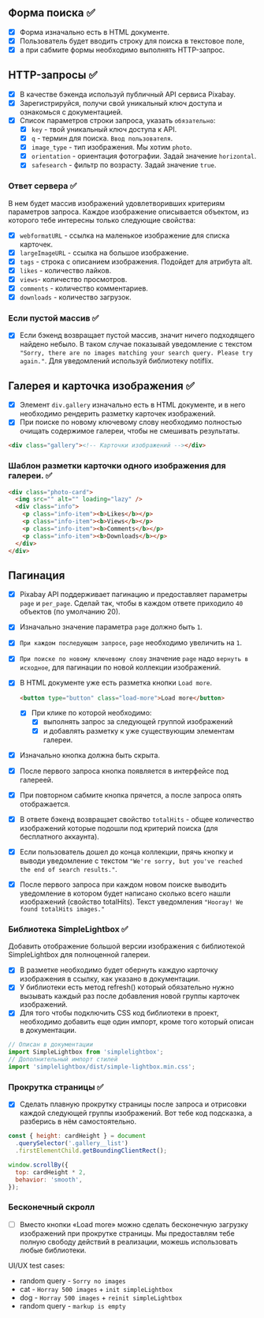## Форма поиска ✅

- [x] Форма изначально есть в HTML документе.
- [x] Пользователь будет вводить строку для поиска в текстовое поле,
- [x] а при сабмите формы необходимо выполнять HTTP-запрос.

## HTTP-запросы ✅

- [x] В качестве бэкенда используй публичный API сервиса Pixabay.
- [x] Зарегистрируйся, получи свой уникальный ключ доступа и ознакомься с
      документацией.
- [x] Список параметров строки запроса, указать `обязательно`:
  - [x] `key` - твой уникальный ключ доступа к API.
  - [x] `q` - термин для поиска. `Ввод пользователя`.
  - [x] `image_type` - тип изображения. Мы хотим `photo`.
  - [x] `orientation` - ориентация фотографии. Задай значение `horizontal`.
  - [x] `safesearch` - фильтр по возрасту. Задай значение `true`.

### Ответ сервера ✅

В нем будет массив изображений удовлетворивших критериям параметров запроса.
Каждое изображение описывается объектом, из которого тебе интересны только
следующие свойства:

- [x] `webformatURL` - ссылка на маленькое изображение для списка карточек.
- [x] `largeImageURL` - ссылка на большое изображение.
- [x] `tags` - строка с описанием изображения. Подойдет для атрибута alt.
- [x] `likes` - количество лайков.
- [x] `views`- количество просмотров.
- [x] `comments` - количество комментариев.
- [x] `downloads` - количество загрузок.

### Если пустой массив ✅

- [x] Если бэкенд возвращает пустой массив, значит ничего подходящего найдено
      небыло. В таком случае показывай уведомление с текстом
      `"Sorry, there are no images matching your search query. Please try again."`.
      Для уведомлений используй библиотеку notiflix.

## Галерея и карточка изображения ✅

- [x] Элемент `div.gallery` изначально есть в HTML документе, и в него
      необходимо рендерить разметку карточек изображений.
- [x] При поиске по новому ключевому слову необходимо полностью очищать
      содержимое галереи, чтобы не смешивать результаты.

```html
<div class="gallery"><!-- Карточки изображений --></div>
```

### Шаблон разметки карточки одного изображения для галереи. ✅

```html
<div class="photo-card">
  <img src="" alt="" loading="lazy" />
  <div class="info">
    <p class="info-item"><b>Likes</b></p>
    <p class="info-item"><b>Views</b></p>
    <p class="info-item"><b>Comments</b></p>
    <p class="info-item"><b>Downloads</b></p>
  </div>
</div>
```

## Пагинация

- [x] Pixabay API поддерживает пагинацию и предоставляет параметры `page` и
      `per_page`. Сделай так, чтобы в каждом ответе приходило `40` объектов (по
      умолчанию 20).
- [x] Изначально значение параметра `page` должно быть `1`.
- [x] `При каждом последующем запросе`, `page` необходимо увеличить на `1`.
- [x] `При поиске по новому ключевому слову` значение `page` надо
      `вернуть в исходное`, для пагинации по новой коллекции изображений.

- [x] В HTML документе уже есть разметка кнопки `Load more`.
  ```html
  <button type="button" class="load-more">Load more</button>
  ```
  - [x] При клике по которой необходимо:
    - [x] выполнять запрос за следующей группой изображений
    - [x] и добавлять разметку к уже существующим элементам галереи.
- [x] Изначально кнопка должна быть скрыта.
- [x] После первого запроса кнопка появляется в интерфейсе под галереей.

- [x] При повторном сабмите кнопка прячется, а после запроса опять отображается.
- [x] В ответе бэкенд возвращает свойство `totalHits` - общее количество
      изображений которые подошли под критерий поиска (для бесплатного
      аккаунта).
- [x] Если пользователь дошел до конца коллекции, прячь кнопку и выводи
      уведомление с текстом
      `"We're sorry, but you've reached the end of search results."`.
- [x] После первого запроса при каждом новом поиске выводить уведомление в
      котором будет написано сколько всего нашли изображений (свойство
      totalHits). Текст уведомления `"Hooray! We found totalHits images."`

### Библиотека SimpleLightbox ✅

Добавить отображение большой версии изображения с библиотекой SimpleLightbox для
полноценной галереи.

- [x] В разметке необходимо будет обернуть каждую карточку изображения в ссылку,
      как указано в документации.
- [x] У библиотеки есть метод refresh() который обязательно нужно вызывать
      каждый раз после добавления новой группы карточек изображений.
- [x] Для того чтобы подключить CSS код библиотеки в проект, необходимо добавить
      еще один импорт, кроме того который описан в документации.

```js
// Описан в документации
import SimpleLightbox from 'simplelightbox';
// Дополнительный импорт стилей
import 'simplelightbox/dist/simple-lightbox.min.css';
```

### Прокрутка страницы ✅

- [x] Сделать плавную прокрутку страницы после запроса и отрисовки каждой
      следующей группы изображений. Вот тебе код подсказка, а разберись в нём
      самостоятельно.

```js
const { height: cardHeight } = document
  .querySelector('.gallery__list')
  .firstElementChild.getBoundingClientRect();

window.scrollBy({
  top: cardHeight * 2,
  behavior: 'smooth',
});
```

### Бесконечный скролл

- [ ] Вместо кнопки «Load more» можно сделать бесконечную загрузку изображений
      при прокрутке страницы. Мы предоставлям тебе полную свободу действий в
      реализации, можешь использовать любые библиотеки.

UI/UX test cases:

- random query - `Sorry no images`
- cat - `Horray 500 images` + `init simpleLightbox`
- dog - `Horray 500 images` + `reinit simpleLightbox`
- random query - `markup is empty`
